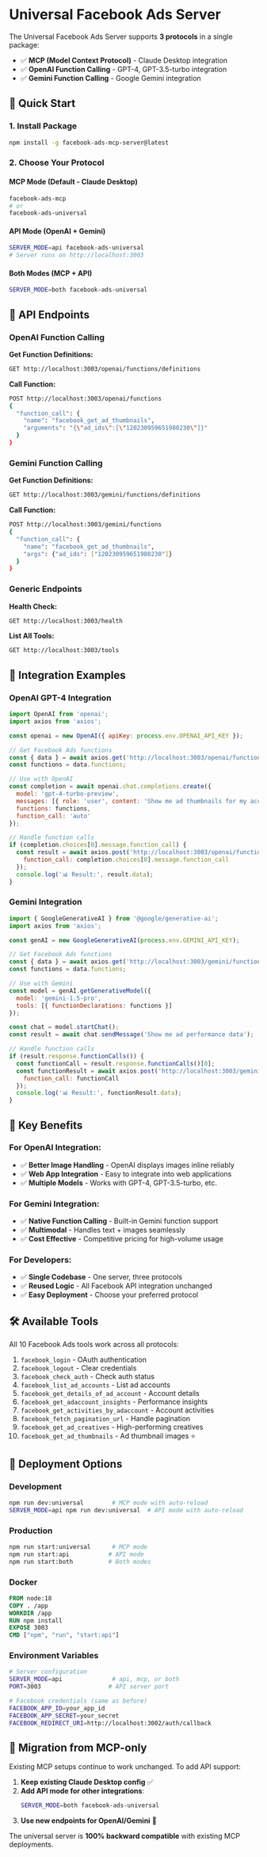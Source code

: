 # Universal Facebook Ads Server

The Universal Facebook Ads Server supports **3 protocols** in a single package:

- ✅ **MCP (Model Context Protocol)** - Claude Desktop integration
- ✅ **OpenAI Function Calling** - GPT-4, GPT-3.5-turbo integration  
- ✅ **Gemini Function Calling** - Google Gemini integration

## 🚀 Quick Start

### 1. Install Package
```bash
npm install -g facebook-ads-mcp-server@latest
```

### 2. Choose Your Protocol

#### MCP Mode (Default - Claude Desktop)
```bash
facebook-ads-mcp
# or
facebook-ads-universal
```

#### API Mode (OpenAI + Gemini)
```bash
SERVER_MODE=api facebook-ads-universal
# Server runs on http://localhost:3003
```

#### Both Modes (MCP + API)
```bash
SERVER_MODE=both facebook-ads-universal
```

## 📡 API Endpoints

### OpenAI Function Calling

**Get Function Definitions:**
```bash
GET http://localhost:3003/openai/functions/definitions
```

**Call Function:**
```bash
POST http://localhost:3003/openai/functions
{
  "function_call": {
    "name": "facebook_get_ad_thumbnails",
    "arguments": "{\"ad_ids\":[\"120230959651980230\"]}"
  }
}
```

### Gemini Function Calling

**Get Function Definitions:**
```bash
GET http://localhost:3003/gemini/functions/definitions  
```

**Call Function:**
```bash
POST http://localhost:3003/gemini/functions
{
  "function_call": {
    "name": "facebook_get_ad_thumbnails", 
    "args": {"ad_ids": ["120230959651980230"]}
  }
}
```

### Generic Endpoints

**Health Check:**
```bash
GET http://localhost:3003/health
```

**List All Tools:**
```bash
GET http://localhost:3003/tools
```

## 🔧 Integration Examples

### OpenAI GPT-4 Integration

```javascript
import OpenAI from 'openai';
import axios from 'axios';

const openai = new OpenAI({ apiKey: process.env.OPENAI_API_KEY });

// Get Facebook Ads functions
const { data } = await axios.get('http://localhost:3003/openai/functions/definitions');
const functions = data.functions;

// Use with OpenAI
const completion = await openai.chat.completions.create({
  model: 'gpt-4-turbo-preview',
  messages: [{ role: 'user', content: 'Show me ad thumbnails for my account' }],
  functions: functions,
  function_call: 'auto'
});

// Handle function calls
if (completion.choices[0].message.function_call) {
  const result = await axios.post('http://localhost:3003/openai/functions', {
    function_call: completion.choices[0].message.function_call
  });
  console.log('📊 Result:', result.data);
}
```

### Gemini Integration

```javascript
import { GoogleGenerativeAI } from '@google/generative-ai';
import axios from 'axios';

const genAI = new GoogleGenerativeAI(process.env.GEMINI_API_KEY);

// Get Facebook Ads functions
const { data } = await axios.get('http://localhost:3003/gemini/functions/definitions');
const functions = data.functions;

// Use with Gemini
const model = genAI.getGenerativeModel({
  model: 'gemini-1.5-pro',
  tools: [{ functionDeclarations: functions }]
});

const chat = model.startChat();
const result = await chat.sendMessage('Show me ad performance data');

// Handle function calls
if (result.response.functionCalls()) {
  const functionCall = result.response.functionCalls()[0];
  const functionResult = await axios.post('http://localhost:3003/gemini/functions', {
    function_call: functionCall
  });
  console.log('📊 Result:', functionResult.data);
}
```

## 🎯 Key Benefits

### For OpenAI Integration:
- ✅ **Better Image Handling** - OpenAI displays images inline reliably
- ✅ **Web App Integration** - Easy to integrate into web applications
- ✅ **Multiple Models** - Works with GPT-4, GPT-3.5-turbo, etc.

### For Gemini Integration:
- ✅ **Native Function Calling** - Built-in Gemini function support
- ✅ **Multimodal** - Handles text + images seamlessly
- ✅ **Cost Effective** - Competitive pricing for high-volume usage

### For Developers:
- ✅ **Single Codebase** - One server, three protocols
- ✅ **Reused Logic** - All Facebook API integration unchanged
- ✅ **Easy Deployment** - Choose your preferred protocol

## 🛠️ Available Tools

All 10 Facebook Ads tools work across all protocols:

1. `facebook_login` - OAuth authentication
2. `facebook_logout` - Clear credentials
3. `facebook_check_auth` - Check auth status
4. `facebook_list_ad_accounts` - List ad accounts
5. `facebook_get_details_of_ad_account` - Account details
6. `facebook_get_adaccount_insights` - Performance insights
7. `facebook_get_activities_by_adaccount` - Account activities
8. `facebook_fetch_pagination_url` - Handle pagination
9. `facebook_get_ad_creatives` - High-performing creatives
10. `facebook_get_ad_thumbnails` - Ad thumbnail images ⭐

## 🚀 Deployment Options

### Development
```bash
npm run dev:universal        # MCP mode with auto-reload
SERVER_MODE=api npm run dev:universal  # API mode with auto-reload
```

### Production
```bash
npm run start:universal      # MCP mode
npm run start:api           # API mode  
npm run start:both          # Both modes
```

### Docker
```dockerfile
FROM node:18
COPY . /app
WORKDIR /app
RUN npm install
EXPOSE 3003
CMD ["npm", "run", "start:api"]
```

### Environment Variables
```bash
# Server configuration
SERVER_MODE=api              # api, mcp, or both
PORT=3003                   # API server port

# Facebook credentials (same as before)
FACEBOOK_APP_ID=your_app_id
FACEBOOK_APP_SECRET=your_secret
FACEBOOK_REDIRECT_URI=http://localhost:3002/auth/callback
```

## 🎉 Migration from MCP-only

Existing MCP setups continue to work unchanged. To add API support:

1. **Keep existing Claude Desktop config** ✅
2. **Add API mode for other integrations**:
   ```bash
   SERVER_MODE=both facebook-ads-universal
   ```
3. **Use new endpoints for OpenAI/Gemini** 🚀

The universal server is **100% backward compatible** with existing MCP deployments.